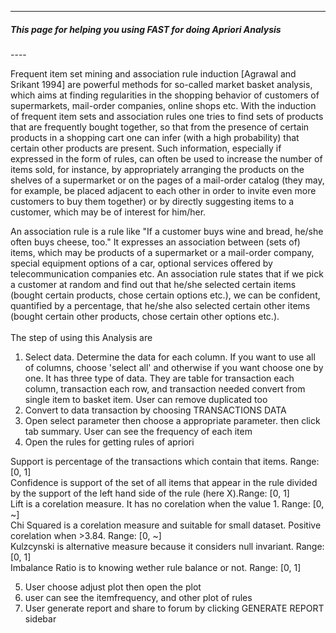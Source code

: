 ----
<h5>This page for helping you using FAST for doing Apriori Analysis</h5>
----

Frequent item set mining and association rule induction [Agrawal and Srikant 1994] are powerful methods for so-called market basket analysis, which aims at finding regularities in the shopping behavior of customers of supermarkets, mail-order companies, online shops etc. With the induction of frequent item sets and association rules one tries to find sets of products that are frequently bought together, so that from the presence of certain products in a shopping cart one can infer (with a high probability) that certain other products are present. Such information, especially if expressed in the form of rules, can often be used to increase the number of items sold, for instance, by appropriately arranging the products on the shelves of a supermarket or on the pages of a mail-order catalog (they may, for example, be placed adjacent to each other in order to invite even more customers to buy them together) or by directly suggesting items to a customer, which may be of interest for him/her.

An association rule is a rule like "If a customer buys wine and bread, he/she often buys cheese, too." It expresses an association between (sets of) items, which may be products of a supermarket or a mail-order company, special equipment options of a car, optional services offered by telecommunication companies etc. An association rule states that if we pick a customer at random and find out that he/she selected certain items (bought certain products, chose certain options etc.), we can be confident, quantified by a percentage, that he/she also selected certain other items (bought certain other products, chose certain other options etc.).
</br>
</br>
The step of using this Analysis are </br>
1. Select data. Determine the data for each column. If you want to use all of columns, choose 'select all' and otherwise if you want choose one by one. It has three type of data. They are table for transaction each column, transaction each row, and transaction needed convert from single item to basket item. User can remove duplicated too </br>
2. Convert to data transaction by choosing TRANSACTIONS DATA </br>
3. Open select parameter then choose a appropriate parameter. then click tab summary. User can see the frequency of each item </br>
4. Open the rules for getting rules of apriori</br>

Support is percentage of the transactions which contain that items. Range: [0, 1]</br>
Confidence is support of the set of all items that appear in the rule divided by the support of the left hand side of the rule (here X).Range: [0, 1]</br>
Lift is a corelation measure. It has no corelation when the value 1. Range: [0, ~]</br>
Chi Squared is a corelation measure and suitable for small dataset. Positive corelation when >3.84. Range: [0, ~]</br>
Kulzcynski is alternative measure because it considers null invariant. Range: [0, 1]</br>
Imbalance Ratio is to knowing wether rule balance or not. Range: [0, 1]</br>

5. User choose adjust plot then open the plot </br>
6. user can see the itemfrequency, and other plot of rules </br>
7. User generate report and share to forum by clicking GENERATE REPORT sidebar</br>